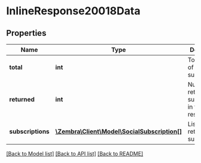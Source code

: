 # InlineResponse20018Data

## Properties
Name | Type | Description | Notes
------------ | ------------- | ------------- | -------------
**total** | **int** | Total number of subscriptions | [optional] 
**returned** | **int** | Number of returned subscriptions in the response | [optional] 
**subscriptions** | [**\Zembra\Client\Model\SocialSubscription[]**](SocialSubscription.md) | List of returned subscriptions | [optional] 

[[Back to Model list]](../../README.md#documentation-for-models) [[Back to API list]](../../README.md#documentation-for-api-endpoints) [[Back to README]](../../README.md)

